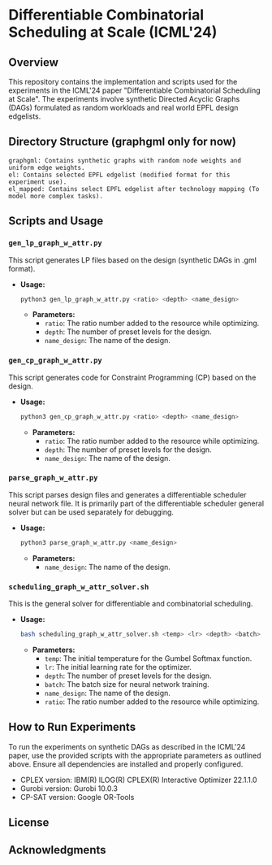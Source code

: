 # Differentiable Combinatorial Scheduling at Scale (ICML'24)

## Overview
This repository contains the implementation and scripts used for the experiments in the ICML'24 paper "Differentiable Combinatorial Scheduling at Scale". The experiments involve synthetic Directed Acyclic Graphs (DAGs) formulated as random workloads and real world EPFL design edgelists.

## Directory Structure (graphgml only for now)
```plaintext
graphgml: Contains synthetic graphs with random node weights and uniform edge weights.
el: Contains selected EPFL edgelist (modified format for this experiment use).
el_mapped: Contains select EPFL edgelist after technology mapping (To model more complex tasks).
```

## Scripts and Usage

### `gen_lp_graph_w_attr.py`
This script generates LP files based on the design (synthetic DAGs in .gml format).
- **Usage:** 
  ```bash
  python3 gen_lp_graph_w_attr.py <ratio> <depth> <name_design>
  ```
  - **Parameters:**
    - `ratio`: The ratio number added to the resource while optimizing.
    - `depth`: The number of preset levels for the design.
    - `name_design`: The name of the design.

### `gen_cp_graph_w_attr.py`
This script generates code for Constraint Programming (CP) based on the design.
- **Usage:** 
  ```bash
  python3 gen_cp_graph_w_attr.py <ratio> <depth> <name_design>
  ```
  - **Parameters:**
    - `ratio`: The ratio number added to the resource while optimizing.
    - `depth`: The number of preset levels for the design.
    - `name_design`: The name of the design.

### `parse_graph_w_attr.py`
This script parses design files and generates a differentiable scheduler neural network file. It is primarily part of the differentiable scheduler general solver but can be used separately for debugging.
- **Usage:** 
  ```bash
  python3 parse_graph_w_attr.py <name_design>
  ```
  - **Parameters:**
    - `name_design`: The name of the design.

### `scheduling_graph_w_attr_solver.sh`
This is the general solver for differentiable and combinatorial scheduling.
- **Usage:** 
  ```bash
  bash scheduling_graph_w_attr_solver.sh <temp> <lr> <depth> <batch> <name_design> <ratio>
  ```
  - **Parameters:**
    - `temp`: The initial temperature for the Gumbel Softmax function.
    - `lr`: The initial learning rate for the optimizer.
    - `depth`: The number of preset levels for the design.
    - `batch`: The batch size for neural network training.
    - `name_design`: The name of the design.
    - `ratio`: The ratio number added to the resource while optimizing.

## How to Run Experiments
To run the experiments on synthetic DAGs as described in the ICML'24 paper, use the provided scripts with the appropriate parameters as outlined above. Ensure all dependencies are installed and properly configured.
- CPLEX version: IBM(R) ILOG(R) CPLEX(R) Interactive Optimizer 22.1.1.0
- Gurobi version: Gurobi 10.0.3
- CP-SAT version: Google OR-Tools


## License

## Acknowledgments
